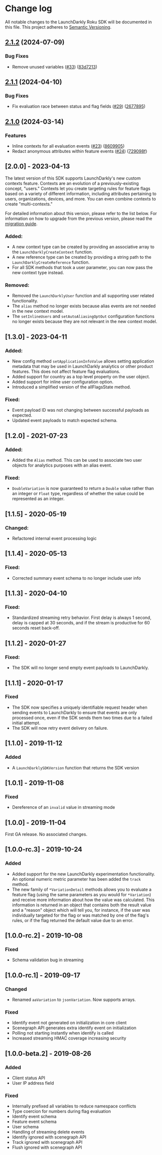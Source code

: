 # Change log

All notable changes to the LaunchDarkly Roku SDK will be documented in this file. This project adheres to [Semantic Versioning](http://semver.org).

## [2.1.2](https://github.com/launchdarkly/roku-client-sdk/compare/2.1.1...2.1.2) (2024-07-09)


### Bug Fixes

* Remove unused variables ([#33](https://github.com/launchdarkly/roku-client-sdk/issues/33)) ([83d7213](https://github.com/launchdarkly/roku-client-sdk/commit/83d721300c7afbc95396f70f598f1938f6c0202d))

## [2.1.1](https://github.com/launchdarkly/roku-client-sdk/compare/2.1.0...2.1.1) (2024-04-10)


### Bug Fixes

* Fix evaluation race between status and flag fields ([#29](https://github.com/launchdarkly/roku-client-sdk/issues/29)) ([2677895](https://github.com/launchdarkly/roku-client-sdk/commit/2677895cff047fa3ad08b873e88697afb0b1af22))

## [2.1.0](https://github.com/launchdarkly/roku-client-sdk/compare/2.0.0...2.1.0) (2024-03-14)


### Features

* Inline contexts for all evaluation events ([#23](https://github.com/launchdarkly/roku-client-sdk/issues/23)) ([8609905](https://github.com/launchdarkly/roku-client-sdk/commit/86099052dcad6deb8dc26250b687eb65baa7c310))
* Redact anonymous attributes within feature events ([#24](https://github.com/launchdarkly/roku-client-sdk/issues/24)) ([729098f](https://github.com/launchdarkly/roku-client-sdk/commit/729098f82ffb053215430736ee484b0503d565e3))

## [2.0.0] - 2023-04-13
The latest version of this SDK supports LaunchDarkly's new custom contexts feature. Contexts are an evolution of a previously-existing concept, "users." Contexts let you create targeting rules for feature flags based on a variety of different information, including attributes pertaining to users, organizations, devices, and more. You can even combine contexts to create "multi-contexts." 

For detailed information about this version, please refer to the list below. For information on how to upgrade from the previous version, please read the [migration guide](https://docs.launchdarkly.com/sdk/client-side/roku/migration-1-to-2).

### Added:
- A new context type can be created by providing an associative array to the `LaunchDarklyCreateContext` function.
- A new reference type can be created by providing a string path to the `LaunchDarklyCreateReference` function.
- For all SDK methods that took a user parameter, you can now pass the new context type instead.

### Removed:
- Removed the `LaunchDarklyUser` function and all supporting user related functionality.
- The `alias` method no longer exists because alias events are not needed in the new context model.
- The `setInlineUsers` and `setAutoAliasingOptOut` configuration functions no longer exists because they are not relevant in the new context model.

## [1.3.0] - 2023-04-11
### Added:
- New config method `setApplicationInfoValue` allows setting application metadata that may be used in LaunchDarkly analytics or other product features. This does not affect feature flag evaluations.
- Added support for country as a top level property on the user object.
- Added support for inline user configuration option.
- Introduced a simplified version of the allFlagsState method.

### Fixed:
- Event payload ID was not changing between successful payloads as expected.
- Updated event payloads to match expected schema.

## [1.2.0] - 2021-07-23
### Added:
- Added the `Alias` method. This can be used to associate two user objects for analytics purposes with an alias event.

### Fixed:
- `DoubleVariation` is now guaranteed to return a `Double` value rather than an integer or `Float` type, regardless of whether the value could be represented as an integer.

## [1.1.5] - 2020-05-19
### Changed:
- Refactored internal event processing logic

## [1.1.4] - 2020-05-13
### Fixed:
- Corrected summary event schema to no longer include user info

## [1.1.3] - 2020-04-10
### Fixed:
- Standardized streaming retry behavior. First delay is always 1 second, delay is capped at 30 seconds, and if the stream is productive for 60 seconds reset back-off.

## [1.1.2] - 2020-01-27
### Fixed:
- The SDK will no longer send empty event payloads to LaunchDarkly.

## [1.1.1] - 2020-01-17
### Fixed
- The SDK now specifies a uniquely identifiable request header when sending events to LaunchDarkly to ensure that events are only processed once, even if the SDK sends them two times due to a failed initial attempt.
- The SDK will now retry event delivery on failure.

## [1.1.0] - 2019-11-12
### Added
- A `LaunchDarklySDKVersion` function that returns the SDK version

## [1.0.1] - 2019-11-08
### Fixed
- Dereference of an `invalid` value in streaming mode

## [1.0.0] - 2019-11-04
First GA release. No associated changes.

## [1.0.0-rc.3] - 2019-10-24
### Added
- Added support for the new LaunchDarkly experimentation functionality. An optional numeric metric parameter has been added the `track` method.
- The new family of `*VariationDetail` methods allows you to evaluate a feature flag (using the same parameters as you would for `*Variation`) and receive more information about how the value was calculated. This information is returned in an object that contains both the result value and a "reason" object which will tell you, for instance, if the user was individually targeted for the flag or was matched by one of the flag's rules, or if the flag returned the default value due to an error.

## [1.0.0-rc.2] - 2019-10-08
### Fixed
- Schema validation bug in streaming

## [1.0.0-rc.1] - 2019-09-17
### Changed
- Renamed `aaVariation` to `jsonVariation`. Now supports arrays.
### Fixed
- Identify event not generated on initialization in core client
- Scenegraph API generates extra identify event on initialization
- Polling not starting instantly when identify is called
- Increased streaming HMAC coverage increasing security

## [1.0.0-beta.2] - 2019-08-26
### Added
- Client status API
- User IP address field
### Fixed
- Internally prefixed all variables to reduce namespace conflicts
- Type coercion for numbers during flag evaluation
- Identify event schema
- Feature event schema
- User schema
- Handling of streaming delete events
- Identify ignored with scenegraph API
- Track ignored with scenegraph API
- Flush ignored with scenegraph API
